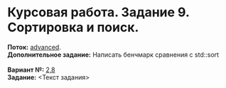 ﻿# Курсовая работа. Задание 9. Сортировка и поиск.
**Поток:** <ins>advanced</ins>.</br>**Дополнительное задание:** Написать бенчмарк сравнения с std::sort</br></br>**Вариант №:** <ins>2,8</ins></br>**Задание:** <Текст задания>
